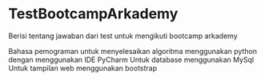 # TestBootcampArkademy
Berisi tentang jawaban dari test untuk mengikuti bootcamp arkademy

Bahasa pemograman untuk menyelesaikan algoritma menggunakan python dengan menggunakan IDE PyCharm
Untuk database menggunakan MySql
Untuk tampilan web menggunakan bootstrap
